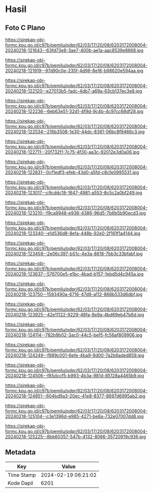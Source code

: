 # Hasil

## Foto C Plano

https://sirekap-obj-formc.kpu.go.id/c97b/pemilu/pdpr/62/03/17/20/08/6203172008004-20240218-121643--63fd73e8-3ae7-400b-ae1a-aac8539e8868.jpg

https://sirekap-obj-formc.kpu.go.id/c97b/pemilu/pdpr/62/03/17/20/08/6203172008004-20240218-121919--97d90c0e-235f-4d96-8e18-b98620e594aa.jpg

https://sirekap-obj-formc.kpu.go.id/c97b/pemilu/pdpr/62/03/17/20/08/6203172008004-20240218-122120--e27013b5-fadc-4db7-a69a-63cb137ec3e8.jpg

https://sirekap-obj-formc.kpu.go.id/c97b/pemilu/pdpr/62/03/17/20/08/6203172008004-20240218-122236--6eb63e51-32d1-4f9d-9c4b-4c97cc68df28.jpg

https://sirekap-obj-formc.kpu.go.id/c97b/pemilu/pdpr/62/03/17/20/08/6203172008004-20240218-122534--216b3508-1e30-44dc-8361-06bc8f9466c3.jpg

https://sirekap-obj-formc.kpu.go.id/c97b/pemilu/pdpr/62/03/17/20/08/6203172008004-20240218-122711--20f732f1-7c75-4f30-aa3c-92012e3d0a06.jpg

https://sirekap-obj-formc.kpu.go.id/c97b/pemilu/pdpr/62/03/17/20/08/6203172008004-20240218-122831--0cf1edf3-efeb-43d0-a5fd-c8cfe0995531.jpg

https://sirekap-obj-formc.kpu.go.id/c97b/pemilu/pdpr/62/03/17/20/08/6203172008004-20240218-123017--c9cddc18-1647-4981-a553-8c5c2a0bf249.jpg

https://sirekap-obj-formc.kpu.go.id/c97b/pemilu/pdpr/62/03/17/20/08/6203172008004-20240218-123210--f9ca9948-e938-4386-96d5-7b6b5b90ecd3.jpg

https://sirekap-obj-formc.kpu.go.id/c97b/pemilu/pdpr/62/03/17/20/08/6203172008004-20240218-123340--e1d536d8-8efa-448b-92e0-2f161f1a4144.jpg

https://sirekap-obj-formc.kpu.go.id/c97b/pemilu/pdpr/62/03/17/20/08/6203172008004-20240218-123459--2e06c397-b51c-4e3a-8618-7bb3c33bfabf.jpg

https://sirekap-obj-formc.kpu.go.id/c97b/pemilu/pdpr/62/03/17/20/08/6203172008004-20240218-123637--576700e5-e1bc-4bad-b157-1ebd5d4c945a.jpg

https://sirekap-obj-formc.kpu.go.id/c97b/pemilu/pdpr/62/03/17/20/08/6203172008004-20240218-123750--1593490a-6716-47d9-a112-866b533d6dbf.jpg

https://sirekap-obj-formc.kpu.go.id/c97b/pemilu/pdpr/62/03/17/20/08/6203172008004-20240218-123925--42e11122-9229-48fa-8e9a-4bd69eb47b6d.jpg

https://sirekap-obj-formc.kpu.go.id/c97b/pemilu/pdpr/62/03/17/20/08/6203172008004-20240218-124114--782b9b02-3ac0-44c5-bef5-fc56af809906.jpg

https://sirekap-obj-formc.kpu.go.id/c97b/pemilu/pdpr/62/03/17/20/08/6203172008004-20240218-124249--f989c001-6efe-4ba9-9d00-7a2b6aded859.jpg

https://sirekap-obj-formc.kpu.go.id/c97b/pemilu/pdpr/62/03/17/20/08/6203172008004-20240218-124506--f85dccf5-b993-4b3a-981d-85128a4465b9.jpg

https://sirekap-obj-formc.kpu.go.id/c97b/pemilu/pdpr/62/03/17/20/08/6203172008004-20240218-124851--604bd9a3-20ec-41e8-8377-8697d6995ab2.jpg

https://sirekap-obj-formc.kpu.go.id/c97b/pemilu/pdpr/62/03/17/20/08/6203172008004-20240218-125104--c3e1396d-e985-4271-be8a-732e07007dd8.jpg

https://sirekap-obj-formc.kpu.go.id/c97b/pemilu/pdpr/62/03/17/20/08/6203172008004-20240218-125225--8bb60357-547b-4132-8066-35720919c936.jpg


## Metadata

| Key        | Value               |
| ---------- | ------------------- |
| Time Stamp | 2024-02-19 06:21:02 |
| Kode Dapil | 6201                |



